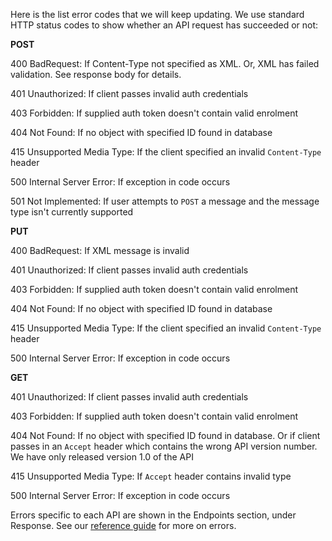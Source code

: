 Here is the list error codes that we will keep updating.
We use standard HTTP status codes to show whether an API request has succeeded or not: 

**POST**

400 BadRequest: If Content-Type not specified as XML. Or, XML has failed validation. See response body for details.

401 Unauthorized: If client passes invalid auth credentials

403 Forbidden: If supplied auth token doesn't contain valid enrolment

404 Not Found: If no object with specified ID found in database

415 Unsupported Media Type: If the client specified an invalid ``Content-Type`` header

500 Internal Server Error: If exception in code occurs

501 Not Implemented: If user attempts to ``POST`` a message and the message type isn't currently supported

**PUT**

400 BadRequest: If XML message is invalid

401 Unauthorized: If client passes invalid auth credentials

403 Forbidden: If supplied auth token doesn't contain valid enrolment

404 Not Found: If no object with specified ID found in database

415 Unsupported Media Type: If the client specified an invalid ``Content-Type`` header

500 Internal Server Error: If exception in code occurs

**GET**

401 Unauthorized: If client passes invalid auth credentials

403 Forbidden: If supplied auth token doesn't contain valid enrolment

404 Not Found: If no object with specified ID found in database. Or if client passes in an ``Accept`` header which contains the wrong API version number. We have only released version 1.0 of the API

415 Unsupported Media Type: If ``Accept`` header contains invalid type

500 Internal Server Error: If exception in code occurs


Errors specific to each API are shown in the Endpoints section, under Response. 
See our [reference guide](https://developer.service.hmrc.gov.uk/api-documentation/docs/reference-guide#errors) for more on errors.
